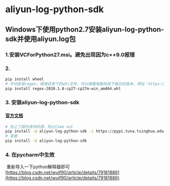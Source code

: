 # aliyun-log-python-sdk

## Windows下使用python2.7安装aliyun-log-python-sdk并使用aliyun.log包

### 1.安装VCForPython27.msi。避免出现因为c++9.0报错

### 2. 

```bash
pip install wheel
# 手动安装regex，使用目录下的whl文件，可以根据电脑系统下载对应版本。网址：https://www.lfd.uci.edu/~gohlke/pythonlibs
pip install regex-2020.1.8-cp27-cp27m-win_amd64.whl

```

### 3. 安装aliyun-log-python-sdk

####  [官方文档](https://github.com/aliyun/aliyun-log-python-sdk/blob/master/README_CN.md)

```bash
# 加上了国内清华的源，防止time out
pip install -U aliyun-log-python-sdk -i https://pypi.tuna.tsinghua.edu.cn/simple
# 或者
pip install -U aliyun-log-python-sdk
```



### 4. 在pycharm中生效

​	重新导入一下python解释器即可 [https://blog.csdn.net/wujf90/article/details/79181886](https://blog.csdn.net/wujf90/article/details/79181886)

